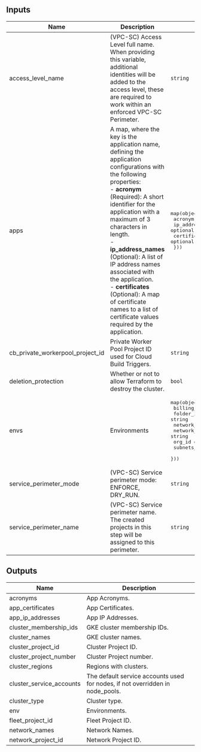 <!-- BEGINNING OF PRE-COMMIT-TERRAFORM DOCS HOOK -->
## Inputs

| Name | Description | Type | Default | Required |
|------|-------------|------|---------|:--------:|
| access\_level\_name | (VPC-SC) Access Level full name. When providing this variable, additional identities will be added to the access level, these are required to work within an enforced VPC-SC Perimeter. | `string` | `null` | no |
| apps | A map, where the key is the application name, defining the application configurations with the following properties:<br>- **acronym** (Required): A short identifier for the application with a maximum of 3 characters in length.<br>- **ip\_address\_names** (Optional): A list of IP address names associated with the application.<br>- **certificates** (Optional): A map of certificate names to a list of certificate values required by the application. | <pre>map(object({<br>    acronym          = string<br>    ip_address_names = optional(list(string), [])<br>    certificates     = optional(map(list(string)), {})<br>  }))</pre> | n/a | yes |
| cb\_private\_workerpool\_project\_id | Private Worker Pool Project ID used for Cloud Build Triggers. | `string` | `""` | no |
| deletion\_protection | Whether or not to allow Terraform to destroy the cluster. | `bool` | `true` | no |
| envs | Environments | <pre>map(object({<br>    billing_account    = string<br>    folder_id          = string<br>    network_project_id = string<br>    network_self_link  = string<br>    org_id             = string<br>    subnets_self_links = list(string)<br>  }))</pre> | n/a | yes |
| service\_perimeter\_mode | (VPC-SC) Service perimeter mode: ENFORCE, DRY\_RUN. | `string` | `"ENFORCE"` | no |
| service\_perimeter\_name | (VPC-SC) Service perimeter name. The created projects in this step will be assigned to this perimeter. | `string` | `null` | no |

## Outputs

| Name | Description |
|------|-------------|
| acronyms | App Acronyms. |
| app\_certificates | App Certificates. |
| app\_ip\_addresses | App IP Addresses. |
| cluster\_membership\_ids | GKE cluster membership IDs. |
| cluster\_names | GKE cluster names. |
| cluster\_project\_id | Cluster Project ID. |
| cluster\_project\_number | Cluster Project number. |
| cluster\_regions | Regions with clusters. |
| cluster\_service\_accounts | The default service accounts used for nodes, if not overridden in node\_pools. |
| cluster\_type | Cluster type. |
| env | Environments. |
| fleet\_project\_id | Fleet Project ID. |
| network\_names | Network Names. |
| network\_project\_id | Network Project ID. |

<!-- END OF PRE-COMMIT-TERRAFORM DOCS HOOK -->
